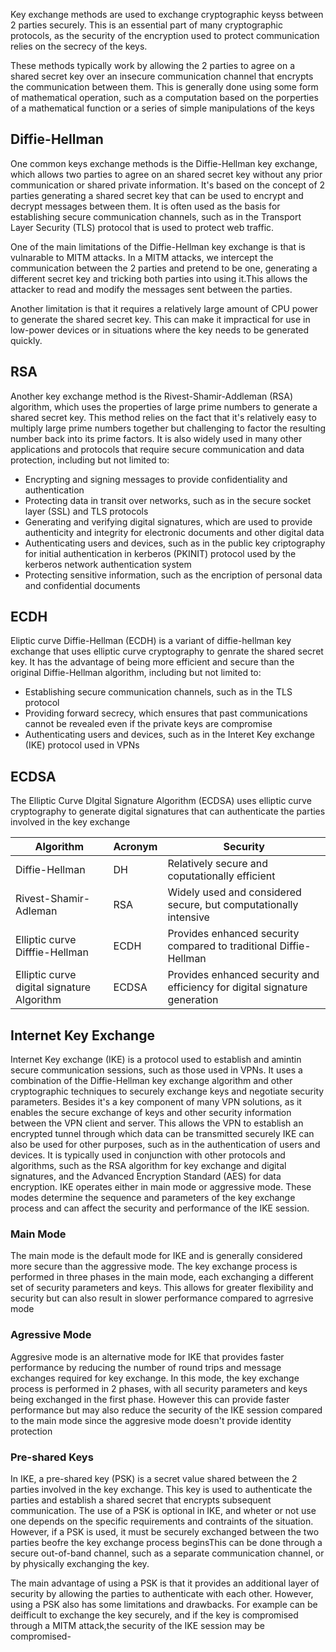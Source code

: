 Key exchange methods are used to exchange cryptographic keyss between 2 parties securely. This is an essential part of many cryptographic protocols, as the security of the encryption used to protect communication relies on the secrecy of the keys.

These methods typically work by allowing the 2 parties to agree on a shared secret key over an insecure communication channel that encrypts the communication between them. This is generally done using some form of mathematical operation, such as a computation based on the porperties of a mathematical function or a series of simple manipulations of the keys

## Diffie-Hellman

One common keys exchange methods is the Diffie-Hellman key exchange, which allows two parties to agree on an shared secret key without any prior communication or shared private information. It's based on the concept of 2 parties generating a shared secret key that can be used to encrypt and decrypt messages between them. It is often used as the basis for establishing secure communication channels, such as in the Transport Layer Security (TLS) protocol that is used to protect web traffic.

One of the main limitations of the Diffie-Hellman key exchange is that is vulnarable to MITM attacks. In a MITM attacks, we intercept the communication between the 2 parties and pretend to be one, generating a different secret key and tricking both parties into using it.This allows the attacker to read and modify the messages sent between the parties.

Another limitation is that it requires a relatively large amount of CPU power to generate the shared secret key. This can make it impractical for use in low-power devices or in situations where the key needs to be generated quickly.

## RSA
Another key exchange method is the Rivest-Shamir-Addleman (RSA) algorithm, which uses the properties of large prime numbers to generate a shared secret key. This method relies on the fact that it's relatively easy to multiply large prime numbers together but challenging to factor the resulting number back into its prime factors.  It is also widely used in many other applications and protocols that require secure communication and data protection, including but not limited to:
+ Encrypting and signing messages to provide confidentiality and authentication
+ Protecting data in transit over networks, such as in the secure socket layer (SSL) and TLS protocols
+ Generating and verifying digital signatures, which are used to provide authenticity and integrity for electronic documents and other digital data
+ Authenticating users and devices, such as in the public key criptography for initial authentication in kerberos (PKINIT) protocol used by the kerberos network authentication system
+ Protecting sensitive information, such as the encription of personal data and confidential documents
## ECDH
Eliptic curve Diffie-Hellman (ECDH) is a variant of diffie-hellman key exchange that uses elliptic curve cryptography to genrate the shared secret key. It has the advantage of being more efficient and secure than the original Diffie-Hellman algorithm, including but not limited to:
+ Establishing secure communication channels, such as in the TLS protocol
+ Providing forward secrecy, which ensures that past communications cannot be revealed even if the private keys are compromise
+ Authenticating users and devices, such as in the Interet Key exchange (IKE) protocol used in VPNs

## ECDSA
The Elliptic Curve DIgital Signature Algorithm (ECDSA) uses elliptic curve cryptography to generate digital signatures that can authenticate the parties involved in the key exchange

|Algorithm|Acronym|Security|
|-|-|-|
|Diffie-Hellman|DH|Relatively secure and coputationally efficient|
|Rivest-Shamir-Adleman|RSA|Widely used and considered secure, but computationally intensive|
|Elliptic curve Difffie-Hellman|ECDH|Provides enhanced security compared to traditional Diffie-Hellman|
|Elliptic curve digital signature Algorithm|ECDSA|Provides enhanced security and efficiency for digital signature generation|

## Internet Key Exchange 

Internet Key exchange (IKE) is a protocol used to establish and amintin secure communication sessions, such as those used in VPNs. It uses a combination of the Diffie-Hellman key exchange algorithm and other cryptographic techniques to securely exchange keys and negotiate security parameters. Besides it's a key component of many VPN solutions, as it enables the secure exchange of keys and other security information between the VPN client and server. This allows the VPN to establish an encrypted tunnel through which data can be transmitted securely
IKE can also be used for other purposes, such as in the authentication of users and devices. It is typically used in conjunction with other protocols and algorithms, such as the RSA algorithm for key exchange and digital signatures, and the Advanced Encryption Standard (AES) for data encryption.
IKE operates either in main mode or aggressive mode. These modes determine the sequence and parameters of the key exchange process and can affect the security and performance of the IKE session.

### Main Mode
The main mode is the default mode for IKE and is generally considered more secure than the aggressive mode. The key exchange process is performed in three phases in the main mode, each exchanging a different set of security parameters and keys. This allows for greater flexibility and security but can also result in slower performance compared to agrresive mode
### Agressive Mode
Aggresive mode is an alternative mode for IKE that provides faster performance by reducing the number of round trips and message exchanges required for key exchange. In this mode, the key exchange process is performed in 2 phases, with all security parameters and keys being exchanged in the first phase. However this can provide faster performance but may also reduce the security of the IKE session compared to the main mode since the aggresive mode doesn't provide identity protection

### Pre-shared Keys

In IKE, a pre-shared key (PSK) is a secret value shared between the 2 parties involved in the key exchange. This key is used to authenticate the parties and establish a shared secret that encrypts subsequent communication. The use of a PSK is optional in IKE, and wheter or not use one depends on the specific requirements and contraints of the situation. However, if a PSK is used, it must be securely exchanged between the two parties beofre the key exchange process beginsThis can be done through a secure out-of-band channel, such as a separate communication channel, or by physically exchanging the key.

The main advantage of using a PSK is that it provides an additional layer of security by allowing the parties to authenticate with each other. However, using a PSK also has some limitations and drawbacks. 
For example can be deifficult to exchange the key securely, and if the key is compromised through a MITM attack,the security of the IKE session may be compromised-